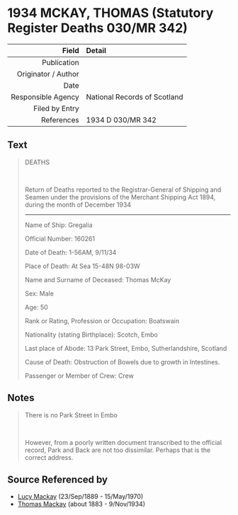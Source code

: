 ﻿---
layout: page
permalink: /sources/s21891484
---

# 1934 MCKAY, THOMAS (Statutory Register Deaths 030/MR 342)

Field | Detail
---:|:---
Publication | 
Originator / Author | 
Date | 
Responsible Agency | National Records of Scotland
Filed by Entry | 
References | 1934 D 030/MR 342

## Text

> DEATHS
>
> <br/>
>
> Return of Deaths reported to the Registrar-General of Shipping and Seamen under the provisions of the Merchant Shipping Act 1894, during the month of December 1934
>
> ---
>
> Name of Ship: Gregalia
>
> Official Number: 160261
>
> Date of Death: 1-56AM, 9/11/34
>
> Place of Death: At Sea 15-48N 98-03W
>
> Name and Surname of Deceased: Thomas McKay
>
> Sex: Male
>
> Age: 50
>
> Rank or Rating, Profession or Occupation: Boatswain
>
> Nationality (stating Birthplace): Scotch, Embo
>
> Last place of Abode: 13 Park Street, Embo, Sutherlandshire, Scotland
>
> Cause of Death: Obstruction of Bowels due to growth in Intestines.
>
> Passenger or Member of Crew: Crew
>

## Notes

> There is no Park Street in Embo
>
> <br/>
>
> However, from a poorly written document transcribed to the official record, Park and Back are not too dissimilar. Perhaps that is the correct address.
>


## Source Referenced by

* [Lucy Mackay](../people/@16587624@-lucy-mackay-b1889-9-23-d1970-5-15.md) (23/Sep/1889 - 15/May/1970)
* [Thomas Mackay](../people/@5045152@-thomas-mackay-b1883-d1934-11-9.md) (about 1883 - 9/Nov/1934)
